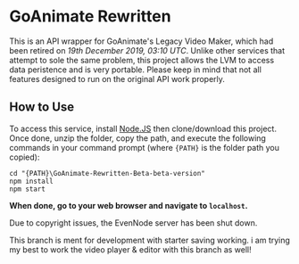 # GoAnimate Rewritten
This is an API wrapper for GoAnimate's Legacy Video Maker, which had been retired on *19th December 2019, 03:10 UTC*.	Unlike other services that attempt to sole the same problem, this project allows the LVM to access data peristence and is very portable.	Please keep in mind that not all features designed to run on the original API work properly.
## How to Use
To access this service, install [Node.JS](https://nodejs.org/en/) then clone/download this project.	Once done, unzip the folder, copy the path, and execute the following commands in your command prompt (where `{PATH}` is the folder path you copied):
```console
cd "{PATH}\GoAnimate-Rewritten-Beta-beta-version"
npm install
npm start
```
**When done, go to your web browser and navigate to `localhost`.**

Due to copyright issues, the EvenNode server has been shut down.

This branch is ment for development with starter saving working. i am trying my best to work the video player & editor with this branch as well!
